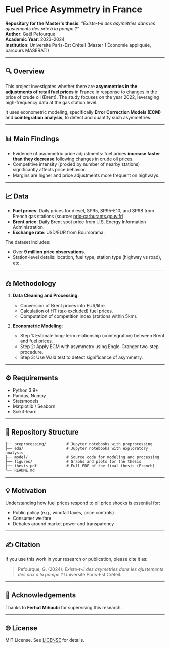 # Fuel Price Asymmetry in France

**Repository for the Master's thesis**: *"Existe-t-il des asymétries dans les ajustements des prix à la pompe ?"*  
**Author**: Gaël Pefourque  
**Academic Year**: 2023–2024  
**Institution**: Université Paris-Est Créteil (Master 1 Économie appliquée, parcours MASERATI)

---

## 🔍 Overview

This project investigates whether there are **asymmetries in the adjustments of retail fuel prices** in France in response to changes in the price of crude oil (Brent). The study focuses on the year 2022, leveraging high-frequency data at the gas station level.

It uses econometric modeling, specifically **Error Correction Models (ECM)** and **cointegration analysis**, to detect and quantify such asymmetries.

---

## 📊 Main Findings

- Evidence of asymmetric price adjustments: fuel prices **increase faster than they decrease** following changes in crude oil prices.
- Competitive intensity (proxied by number of nearby stations) significantly affects price behavior.
- Margins are higher and price adjustments more frequent on highways.

---

## 📈 Data

- **Fuel prices**: Daily prices for diesel, SP95, SP95-E10, and SP98 from French gas stations (source: [prix-carburants.gouv.fr](https://www.prix-carburants.gouv.fr)).
- **Brent price**: Daily Brent spot price from U.S. Energy Information Administration.
- **Exchange rate**: USD/EUR from Boursorama.

The dataset includes:
- Over **9 million price observations**.
- Station-level details: location, fuel type, station type (highway vs road), etc.

---

## ⚖️ Methodology

1. **Data Cleaning and Processing**:
   - Conversion of Brent prices into EUR/litre.
   - Calculation of HT (tax-excluded) fuel prices.
   - Computation of competition index (stations within 5km).

2. **Econometric Modeling**:
   - Step 1: Estimate long-term relationship (cointegration) between Brent and fuel prices.
   - Step 2: Apply ECM with asymmetry using Engle-Granger two-step procedure.
   - Step 3: Use Wald test to detect significance of asymmetry.

---

## ⚙️ Requirements

- Python 3.9+
- Pandas, Numpy
- Statsmodels
- Matplotlib / Seaborn
- Scikit-learn

---

## 🔢 Repository Structure

```
├── preprocessing/         # Jupyter notebooks with preprocessing
├── eda/                   # Jupyter notebooks with exploratory analysis
├── model/                 # Source code for modeling and processing
├── figures/               # Graphs and plots for the thesis
├── thesis.pdf             # Full PDF of the final thesis (French)
└── README.md
```

---

## 💡 Motivation

Understanding how fuel prices respond to oil price shocks is essential for:
- Public policy (e.g., windfall taxes, price controls)
- Consumer welfare
- Debates around market power and transparency

---

## ✍️ Citation

If you use this work in your research or publication, please cite it as:

> Pefourque, G. (2024). *Existe-t-il des asymétries dans les ajustements des prix à la pompe ?* Université Paris-Est Créteil.

---

## 🙌 Acknowledgements

Thanks to **Ferhat Mihoubi** for supervising this research.

---

## 🌐 License

MIT License. See [LICENSE](./LICENSE) for details.
